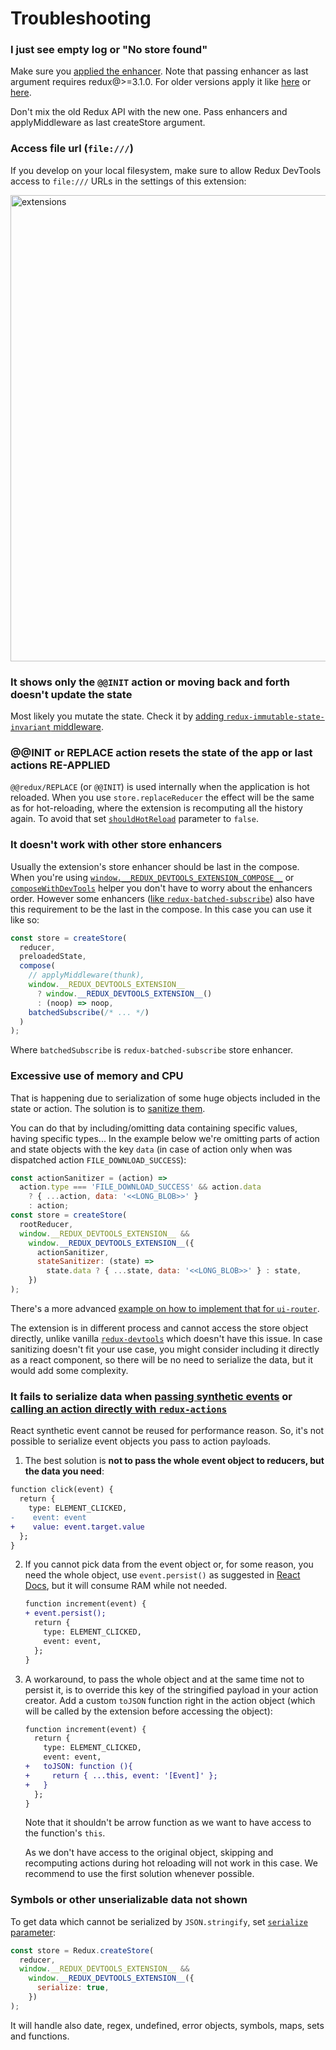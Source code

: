 # Troubleshooting

### I just see empty log or "No store found"

Make sure you [applied the enhancer](https://github.com/zalmoxisus/redux-devtools-extension#2-use-with-redux). Note that passing enhancer as last argument requires redux@>=3.1.0. For older versions apply it like [here](https://github.com/zalmoxisus/redux-devtools-extension/blob/v0.4.2/examples/todomvc/store/configureStore.js) or [here](https://github.com/zalmoxisus/redux-devtools-extension/blob/v0.4.2/examples/counter/store/configureStore.js#L7-L12).

Don't mix the old Redux API with the new one. Pass enhancers and applyMiddleware as last createStore argument.

### Access file url (`file:///`)

If you develop on your local filesystem, make sure to allow Redux DevTools access to `file:///` URLs in the settings of this extension:

<img width="746" alt="extensions" src="https://cloud.githubusercontent.com/assets/7957859/19075220/a0fad99e-8a4c-11e6-8b87-757f2dc179cb.png">

### It shows only the `@@INIT` action or moving back and forth doesn't update the state

Most likely you mutate the state. Check it by [adding `redux-immutable-state-invariant` middleware](https://github.com/zalmoxisus/redux-devtools-extension/blob/master/examples/counter/store/configureStore.js#L3).

### @@INIT or REPLACE action resets the state of the app or last actions RE-APPLIED

`@@redux/REPLACE` (or `@@INIT`) is used internally when the application is hot reloaded. When you use `store.replaceReducer` the effect will be the same as for hot-reloading, where the extension is recomputing all the history again. To avoid that set [`shouldHotReload`](/docs/API/Arguments.md#shouldhotreload) parameter to `false`.

### It doesn't work with other store enhancers

Usually the extension's store enhancer should be last in the compose. When you're using [`window.__REDUX_DEVTOOLS_EXTENSION_COMPOSE__`](/README.md#12-advanced-store-setup) or [`composeWithDevTools`](/README.md#13-use-redux-devtools-extension-package-from-npm) helper you don't have to worry about the enhancers order. However some enhancers ([like `redux-batched-subscribe`](https://github.com/zalmoxisus/redux-devtools-extension/issues/261)) also have this requirement to be the last in the compose. In this case you can use it like so:

```js
const store = createStore(
  reducer,
  preloadedState,
  compose(
    // applyMiddleware(thunk),
    window.__REDUX_DEVTOOLS_EXTENSION__
      ? window.__REDUX_DEVTOOLS_EXTENSION__()
      : (noop) => noop,
    batchedSubscribe(/* ... */)
  )
);
```

Where `batchedSubscribe` is `redux-batched-subscribe` store enhancer.

### Excessive use of memory and CPU

That is happening due to serialization of some huge objects included in the state or action. The solution is to [sanitize them](/docs/API/Arguments.md#actionsanitizer--statesanitizer).

You can do that by including/omitting data containing specific values, having specific types... In the example below we're omitting parts of action and state objects with the key `data` (in case of action only when was dispatched action `FILE_DOWNLOAD_SUCCESS`):

```js
const actionSanitizer = (action) =>
  action.type === 'FILE_DOWNLOAD_SUCCESS' && action.data
    ? { ...action, data: '<<LONG_BLOB>>' }
    : action;
const store = createStore(
  rootReducer,
  window.__REDUX_DEVTOOLS_EXTENSION__ &&
    window.__REDUX_DEVTOOLS_EXTENSION__({
      actionSanitizer,
      stateSanitizer: (state) =>
        state.data ? { ...state, data: '<<LONG_BLOB>>' } : state,
    })
);
```

There's a more advanced [example on how to implement that for `ui-router`](https://github.com/zalmoxisus/redux-devtools-extension/issues/455#issuecomment-404538385).

The extension is in different process and cannot access the store object directly, unlike vanilla [`redux-devtools`](https://github.com/reduxjs/redux-devtools) which doesn't have this issue. In case sanitizing doesn't fit your use case, you might consider including it directly as a react component, so there will be no need to serialize the data, but it would add some complexity.

### It fails to serialize data when [passing synthetic events](https://github.com/zalmoxisus/redux-devtools-extension/issues/275) or [calling an action directly with `redux-actions`](https://github.com/zalmoxisus/redux-devtools-extension/issues/287)

React synthetic event cannot be reused for performance reason. So, it's not possible to serialize event objects you pass to action payloads.

1. The best solution is **not to pass the whole event object to reducers, but the data you need**:

```diff
function click(event) {
  return {
    type: ELEMENT_CLICKED,
-    event: event
+    value: event.target.value
  };
}
```

2. If you cannot pick data from the event object or, for some reason, you need the whole object, use `event.persist()` as suggested in [React Docs](https://facebook.github.io/react/docs/events.html#event-pooling), but it will consume RAM while not needed.

   ```diff
   function increment(event) {
   + event.persist();
     return {
       type: ELEMENT_CLICKED,
       event: event,
     };
   }
   ```

3. A workaround, to pass the whole object and at the same time not to persist it, is to override this key of the stringified payload in your action creator. Add a custom `toJSON` function right in the action object (which will be called by the extension before accessing the object):

   ```diff
   function increment(event) {
     return {
       type: ELEMENT_CLICKED,
       event: event,
   +   toJSON: function (){
   +     return { ...this, event: '[Event]' };
   +   }
     };
   }
   ```

   Note that it shouldn't be arrow function as we want to have access to the function's `this`.

   As we don't have access to the original object, skipping and recomputing actions during hot reloading will not work in this case. We recommend to use the first solution whenever possible.

### Symbols or other unserializable data not shown

To get data which cannot be serialized by `JSON.stringify`, set [`serialize` parameter](/docs/API/Arguments.md#serialize):

```js
const store = Redux.createStore(
  reducer,
  window.__REDUX_DEVTOOLS_EXTENSION__ &&
    window.__REDUX_DEVTOOLS_EXTENSION__({
      serialize: true,
    })
);
```

It will handle also date, regex, undefined, error objects, symbols, maps, sets and functions.
